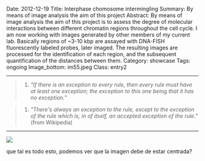 Date: 2012-12-19
Title: Interphase chomosome intermingling
Summary: By means of image analysis the aim of this project
Abstract: By means of image analysis the aim of this project is to assess the degree of molecular interactions between different chromatin regions throughout the cell cycle. I am now working with images generated by other members of my current lab. Basically regions of ~3-10 kbp are assayed with DNA-FISH fluorescently labeled probes, later imaged. The resulting images are processed for the identification of each region, and the subsequent quantification of the distances between them.
Category: showcase
Tags: ongoing
Image_bottom: im55.jpeg
Class: entry2

---

> 1. _"If there is an exception to every rule, then every rule must have at least one exception; the exception to this one being that it has no exception."_ 

> 1. _"There's always an exception to the rule, except to the exception of the rule which is, in of itself, an accepted exception of the rule."_ (from Wikipedia)

---

<img src="http://placekitten.com/g/250/500">

que tal es todo esto, podemos ver que la imagen debe de estar centrada?
